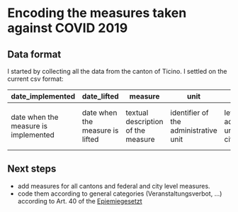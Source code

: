 # Encoding the measures taken against COVID 2019

## Data format
I started by collecting all the data from the canton of Ticino. I settled on the current csv format:


| date_implemented | date_lifted | measure | unit | level | source |
| -----------------|-------------|----------|------|-------- | ---- |
| date when the measure is implemented | date when the measure is lifted | textual description of the measure | identifier of the administrative unit | level of the administrative unit (canton, city, federal) | url of the source of this measure |


## Next steps
- add measures for all cantons and federal and city level measures.
- code them according to general categories (Veranstaltungsverbot, ...) according to Art. 40 of the [Epiemiegesetzt](https://www.admin.ch/opc/de/classified-compilation/20071012/index.html#a40)

